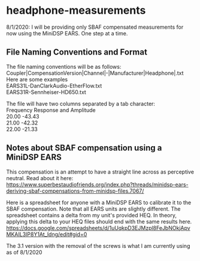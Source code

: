 # headphone-measurements

8/1/2020: I will be providing only SBAF compensated measurements for now using the MiniDSP EARS. One step at a time.


## File Naming Conventions and Format

The file naming conventions will be as follows:<br>
Coupler|CompensationVersion|Channel|-|Manufacturer|Headphone|.txt<br>
Here are some examples<br>
EARS31L-DanClarkAudio-EtherFlow.txt<br>
EARS31R-Sennheiser-HD650.txt            


The file will have two columns separated by a tab character:<br>
Frequency Response and Amplitude<br>
20.00   -43.43<br>
21.00   -42.32<br>
22.00   -21.33<br>


## Notes about SBAF compensation using a MiniDSP EARS

This compensation is an attempt to have a straight line across as perceptive neutral. Read about it here:
https://www.superbestaudiofriends.org/index.php?threads/minidsp-ears-deriving-sbaf-compensations-from-minidsp-files.7067/

Here is a spreadsheet for anyone with a MiniDSP EARS to calibrate it to the SBAF compensation. 
Note that all EARS units are slightly different. The spreadsheet contains a delta from my unit's provided HEQ.
In theory, applying this delta to your HEQ files should end with the same results here.
https://docs.google.com/spreadsheets/d/1uUqkpD3EJMzpl8FeJbNOkjApvMKAIL3IP8Y1At_ldng/edit#gid=0

The 3.1 version with the removal of the screws is what I am currently using as of 8/1/2020

